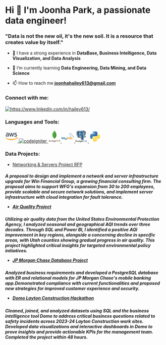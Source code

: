 <h1 align="left">Hi 👋 I'm Joonha Park, a passionate data engineer!</h1>
<h3 align="left">"Data is not the new oil, it's the new soil. It is a resource that creates value by itself."</h3>




- 🔭 I have a strong experience in **DataBase, Business Intelligence, Data Visualization, and Data Analysis**

- 🌱 I’m currently learning **Data Engineering, Data Mining, and Data Science**

- 📫 How to reach me **joonhahailey613@gmail.com**

<h3 align="left">Connect with me:</h3>
<p align="left">
<a href="https://linkedin.com/in/https://www.linkedin.com/in/hailey613/" target="blank"><img align="center" src="https://raw.githubusercontent.com/rahuldkjain/github-profile-readme-generator/master/src/images/icons/Social/linked-in-alt.svg" alt="https://www.linkedin.com/in/hailey613/" height="30" width="40" /></a>
</p>

<h3 align="left">Languages and Tools:</h3>
<p align="left"> <a href="https://aws.amazon.com" target="_blank" rel="noreferrer"> <img src="https://raw.githubusercontent.com/devicons/devicon/master/icons/amazonwebservices/amazonwebservices-original-wordmark.svg" alt="aws" width="40" height="40"/> </a> <a href="https://codeigniter.com" target="_blank" rel="noreferrer"> <img src="https://cdn.worldvectorlogo.com/logos/codeigniter.svg" alt="codeigniter" width="40" height="40"/> </a> <a href="https://www.mongodb.com/" target="_blank" rel="noreferrer"> <img src="https://raw.githubusercontent.com/devicons/devicon/master/icons/mongodb/mongodb-original-wordmark.svg" alt="mongodb" width="40" height="40"/> </a> <a href="https://www.mysql.com/" target="_blank" rel="noreferrer"> <img src="https://raw.githubusercontent.com/devicons/devicon/master/icons/mysql/mysql-original-wordmark.svg" alt="mysql" width="40" height="40"/> </a> <a href="https://www.postgresql.org" target="_blank" rel="noreferrer"> <img src="https://raw.githubusercontent.com/devicons/devicon/master/icons/postgresql/postgresql-original-wordmark.svg" alt="postgresql" width="40" height="40"/> </a> <a href="https://www.python.org" target="_blank" rel="noreferrer"> <img src="https://raw.githubusercontent.com/devicons/devicon/master/icons/python/python-original.svg" alt="python" width="40" height="40"/> </a> </p>

<h3 align="left">Data Projects:</h3>


- [Networking & Servers Project RFP](Networking%20&%20Servers%20Project%20RFP.pdf)
<h5 align="left"> A proposal to design and implement a network and server infrastructure upgrade for Win Financial Group, a growing financial consulting firm. The proposal aims to support WFG's expansion from 30 to 200 employees, provide scalable and secure network solutions, and implement server infrastructure with cloud integration for fault tolerance.

  
- [Air Quality Project](Air%20Quality%20Project.pdf)
<h5 align="left"> Utilizing air quality data from the United States Environmental Protection Agency, I analyzed seasonal and geographical AQI trends over three decades. Through SQL and Power BI, I identified a positive AQI improvement in key regions, alongside a concerning decline in specific areas, with Utah counties showing gradual progress in air quality. This project highlighted critical insights for targeted environmental policy initiatives.

  
- [JP Morgan Chase Database Project](JP%20Morgan%20Chase%20Database%20Project.pdf)
<h5 align="left"> Analyzed business requirements and developed a PostgreSQL database with ER and relational models for JP Morgan Chase's mobile banking app.Demonstrated compliance with current functionalities and proposed new strategies for improved customer experience and security.

  
- [Domo Layton Construction Hackathon](Domo%20Layton%20Construction%20Hackathon.pdf)
<h5 align="left"> Cleaned, joined, and analyzed datasets using SQL and the business intelligence tool Domo to address critical business questions related to safety incidents across 2023-24 Layton Construction work sites. Developed data visualizations and interactive dashboards in Domo to prove insights and provide actionable KPIs for the management team. Completed the project within 48 hours.
